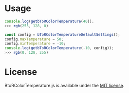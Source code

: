 # Usage

```js
console.log(getbToRColorTemperature(40));
>>> rgb(255, 128, 0)
```

```js
const config = bToRColorTemperatureDefaultSettings();
config.maxTemperature = 50;
config.minTemperature = -10;
console.log(getbToRColorTemperature(-10, config));
>>> rgb(0, 128, 255)
```

# License

BtoRColorTemperature.js is available under the [MIT license](https://opensource.org/licenses/MIT).
